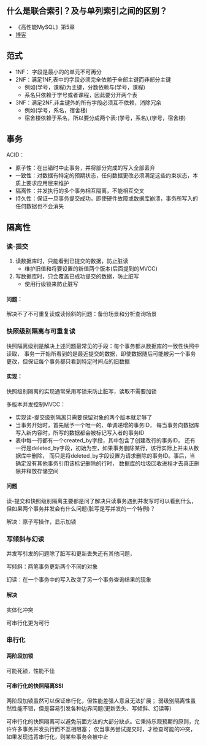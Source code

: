 

## 什么是联合索引？及与单列索引之间的区别？
+ 《高性能MySQL》第5章
+ [博客](https://blog.csdn.net/Abysscarry/article/details/80792876)

## 范式
+ 1NF： 字段是最小的的单元不可再分 
+ 2NF：满足1NF,表中的字段必须完全依赖于全部主键而非部分主键
    + 例如(学号，课程)为主键，分数依赖与(学号，课程)
    + 系名只依赖于学号或者课程，因此要分开两个表
+ 3NF：满足2NF,非主键外的所有字段必须互不依赖，消除冗余
    + 例如(学号，系名，宿舍楼)
    + 宿舍楼依赖于系名，所以要分成两个表:(学号，系名),(学号，宿舍楼)


## 事务
ACID：
+ 原子性：在出错时中止事务，并将部分完成的写入全部丢弃
+ 一致性：对数据有特定的预期状态，任何数据更改必须满足这些约束状态，本质上要求应用层来维护
+ 隔离性：并发执行的多个事务相互隔离，不能相互交叉
+ 持久性：保证一旦事务提交成功，即使硬件故障或数据库崩溃，事务所写入的任何数据也不会消失

## 隔离性
### 读-提交
1. 读数据库时，只能看到已提交的数据，防止脏读
    + 维护旧值和将要设置的新值两个版本(后面提到的MVCC)
2. 写数据库时，只会覆盖已成功提交的数据，防止脏写
    + 使用行级锁来防止脏写

#### 问题：
解决不了不可重复读或读倾斜的问题：备份场景和分析查询场景

### 快照级别隔离与可重复读
快照隔离级别是解决上述问题最常见的手段：每个事务都从数据库的一致性快照中读取，
事务一开始所看到的是最近提交的数据，即使数据随后可能被另一个事务更改，但保证每个事务都只看到特定时间点的旧数据

#### 实现：
快照级别隔离的实现通常采用写锁来防止脏写，读取不需要加锁

多版本并发控制MVCC：
+ 实现读-提交级别隔离只需要保留对象的两个版本就足够了
+ 当事务开始时，首先赋予一个唯一的、单调递增的事务ID，
每当事务向数据库写入新内容时，所写的数据都会被标记写入者的事务ID
+ 表中每一行都有一个created_by字段，其中包含了创建改行的事务ID，
还有一行是deleted_by字段，初始为空，如果事务删除某行，该行实际上并未从数据库中删除，
而只是将deleted_by字段设置为请求删除的事务ID。事后，当确定没有其他事务引用该标记删除的行时，
数据库的垃圾回收进程才去真正删除并释放存储空间

#### 问题
读-提交和快照级别隔离主要都是问了解决只读事务遇到并发写时可以看到什么，
但如果两个事务并发会有什么问题(脏写是写并发的一个特例)？

解决：原子写操作，显示加锁

### 写倾斜与幻读
并发写引发的问题除了脏写和更新丢失还有其他问题，

写倾斜：两笔事务更新两个不同的对象

幻读：在一个事务中的写入改变了另一个事务查询结果的现象

#### 解决
实体化冲突

可串行化更为可行

### 串行化
#### 两阶段加锁
可能死锁，性能不佳

#### 可串行化的快照隔离SSI
两阶段加锁虽然可以保证串行化，但性能差强人意且无法扩展；
弱级别隔离性虽然性能不错，但是容易引发各种边界问题(更新丢失、写倾斜、幻读等)

可串行化的快照隔离可以避免前面方法的大部分缺点。它秉持乐观预期的原则，允许许多事务并发执行而不互相阻塞；
仅当事务尝试提交时，才检查可能的冲突，如果发现违背串行化，则某些事务会被中止
